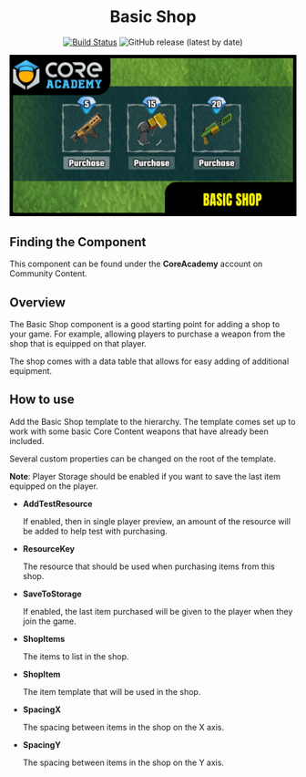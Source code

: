 <div align="center">

# Basic Shop

[![Build Status](https://github.com/ManticoreGamesInc/CC-Basic-Shop/workflows/CI/badge.svg)](https://github.com/ManticoreGamesInc/CC-Basic-Shop/actions/workflows/ci.yml?query=workflow%3ACI%29)
![GitHub release (latest by date)](https://img.shields.io/github/v/release/ManticoreGamesInc/CC-Basic-Shop?style=plastic)

![Preview](/Screenshots/Main.png)

</div>

## Finding the Component

This component can be found under the **CoreAcademy** account on Community Content.

## Overview

The Basic Shop component is a good starting point for adding a shop to your game. For example, allowing players to purchase a weapon from the shop that is equipped on that player.

The shop comes with a data table that allows for easy adding of additional equipment.

## How to use

Add the Basic Shop template to the hierarchy. The template comes set up to work with some basic Core Content weapons that have already been included.

Several custom properties can be changed on the root of the template.

**Note**: Player Storage should be enabled if you want to save the last item equipped on the player.

- **AddTestResource**

	If enabled, then in single player preview, an amount of the resource will be added to help test with purchasing.

- **ResourceKey**

	The resource that should be used when purchasing items from this shop.

- **SaveToStorage**

	If enabled, the last item purchased will be given to the player when they join the game.

- **ShopItems**

	The items to list in the shop.

- **ShopItem**

	The item template that will be used in the shop.

- **SpacingX**

	The spacing between items in the shop on the X axis.

- **SpacingY**

	The spacing between items in the shop on the Y axis.
